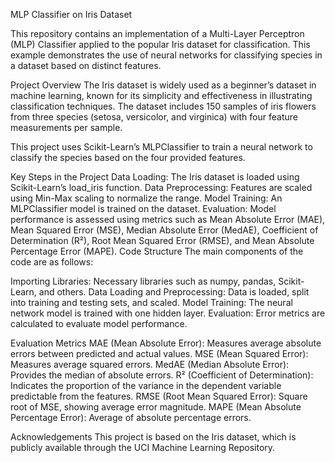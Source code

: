 MLP Classifier on Iris Dataset

This repository contains an implementation of a Multi-Layer Perceptron (MLP) Classifier applied to the popular Iris dataset for classification. This example demonstrates the use of neural networks for classifying species in a dataset based on distinct features.

Project Overview
The Iris dataset is widely used as a beginner’s dataset in machine learning, known for its simplicity and effectiveness in illustrating classification techniques. The dataset includes 150 samples of iris flowers from three species (setosa, versicolor, and virginica) with four feature measurements per sample.

This project uses Scikit-Learn’s MLPClassifier to train a neural network to classify the species based on the four provided features.

Key Steps in the Project
Data Loading: The Iris dataset is loaded using Scikit-Learn’s load_iris function.
Data Preprocessing: Features are scaled using Min-Max scaling to normalize the range.
Model Training: An MLPClassifier model is trained on the dataset.
Evaluation: Model performance is assessed using metrics such as Mean Absolute Error (MAE), Mean Squared Error (MSE), Median Absolute Error (MedAE), Coefficient of Determination (R²), Root Mean Squared Error (RMSE), and Mean Absolute Percentage Error (MAPE).
Code Structure
The main components of the code are as follows:

Importing Libraries: Necessary libraries such as numpy, pandas, Scikit-Learn, and others.
Data Loading and Preprocessing: Data is loaded, split into training and testing sets, and scaled.
Model Training: The neural network model is trained with one hidden layer.
Evaluation: Error metrics are calculated to evaluate model performance.

Evaluation Metrics
MAE (Mean Absolute Error): Measures average absolute errors between predicted and actual values.
MSE (Mean Squared Error): Measures average squared errors.
MedAE (Median Absolute Error): Provides the median of absolute errors.
R² (Coefficient of Determination): Indicates the proportion of the variance in the dependent variable predictable from the features.
RMSE (Root Mean Squared Error): Square root of MSE, showing average error magnitude.
MAPE (Mean Absolute Percentage Error): Average of absolute percentage errors.

Acknowledgements
This project is based on the Iris dataset, which is publicly available through the UCI Machine Learning Repository.

